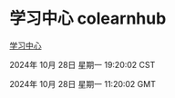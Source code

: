 # 学习中心 colearnhub
[学习中心](http://219.139.197.74:56308/colearnhub/)

2024年 10月 28日 星期一 19:20:02 CST

2024年 10月 28日 星期一 11:20:02 GMT
